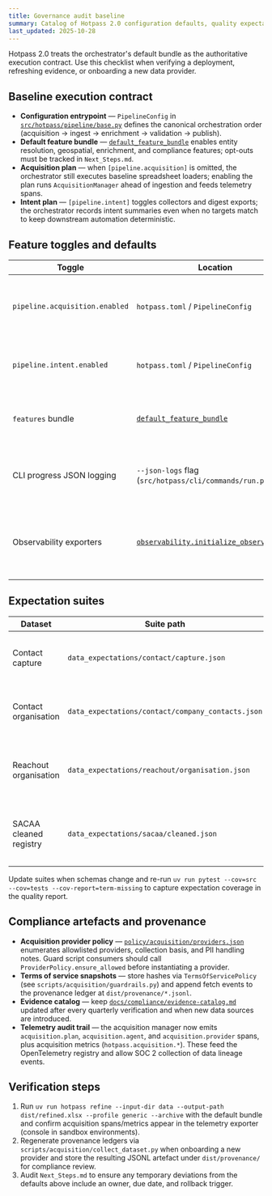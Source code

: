 ```yaml
---
title: Governance audit baseline
summary: Catalog of Hotpass 2.0 configuration defaults, quality expectations, feature toggles, and compliance artefacts.
last_updated: 2025-10-28
---
```


Hotpass 2.0 treats the orchestrator's default bundle as the authoritative execution contract. Use this
checklist when verifying a deployment, refreshing evidence, or onboarding a new data provider.

## Baseline execution contract

- **Configuration entrypoint** — `PipelineConfig` in [`src/hotpass/pipeline/base.py`](../../src/hotpass/pipeline/base.py)
  defines the canonical orchestration order (acquisition → ingest → enrichment → validation → publish).
- **Default feature bundle** — [`default_feature_bundle`](../../src/hotpass/pipeline/base.py) enables entity
  resolution, geospatial, enrichment, and compliance features; opt-outs must be tracked in `Next_Steps.md`.
- **Acquisition plan** — when `[pipeline.acquisition]` is omitted, the orchestrator still executes baseline
  spreadsheet loaders; enabling the plan runs `AcquisitionManager` ahead of ingestion and feeds telemetry spans.
- **Intent plan** — `[pipeline.intent]` toggles collectors and digest exports; the orchestrator records intent
  summaries even when no targets match to keep downstream automation deterministic.

## Feature toggles and defaults

| Toggle                         | Location                                                                       | Default                                                 | Notes                                                               |
| ------------------------------ | ------------------------------------------------------------------------------ | ------------------------------------------------------- | ------------------------------------------------------------------- |
| `pipeline.acquisition.enabled` | `hotpass.toml` / `PipelineConfig`                                              | `false`                                                 | Enable to run agent-based acquisition before spreadsheet ingestion. |
| `pipeline.intent.enabled`      | `hotpass.toml` / `PipelineConfig`                                              | `false`                                                 | Controls daily intent digests and SSOT enrichment columns.          |
| `features` bundle              | [`default_feature_bundle`](../../src/hotpass/pipeline/base.py)                 | `entity_resolution, geospatial, enrichment, compliance` | Adjust with care; document deviations in `Next_Steps.md`.           |
| CLI progress JSON logging      | `--json-logs` flag (`src/hotpass/cli/commands/run.py`)                         | `false`                                                 | Emits structured `pipeline.*` and `intent.digest` events.           |
| Observability exporters        | [`observability.initialize_observability`](../../src/hotpass/observability.py) | `console`                                               | Use environment variables or config to swap OTLP/OTLPg exporters.   |

## Expectation suites

| Dataset                | Suite path                                        | Purpose                                                    |
| ---------------------- | ------------------------------------------------- | ---------------------------------------------------------- |
| Contact capture        | `data_expectations/contact/capture.json`          | Structural validation for ingestion CSV/Excel inputs.      |
| Contact organisation   | `data_expectations/contact/company_contacts.json` | Ensures enriched contacts meet minimum field completeness. |
| Reachout organisation  | `data_expectations/reachout/organisation.json`    | Governs outbound-ready datasets published to partners.     |
| SACAA cleaned registry | `data_expectations/sacaa/cleaned.json`            | Validates registry cleanses before compliance export.      |

Update suites when schemas change and re-run `uv run pytest --cov=src --cov=tests --cov-report=term-missing`
to capture expectation coverage in the quality report.

## Compliance artefacts and provenance

- **Acquisition provider policy** — [`policy/acquisition/providers.json`](../../policy/acquisition/providers.json)
  enumerates allowlisted providers, collection basis, and PII handling notes. Guard script consumers should
  call `ProviderPolicy.ensure_allowed` before instantiating a provider.
- **Terms of service snapshots** — store hashes via `TermsOfServicePolicy` (see `scripts/acquisition/guardrails.py`)
  and append fetch events to the provenance ledger at `dist/provenance/*.jsonl`.
- **Evidence catalog** — keep [`docs/compliance/evidence-catalog.md`](../compliance/evidence-catalog.md)
  updated after every quarterly verification and when new data sources are introduced.
- **Telemetry audit trail** — the acquisition manager now emits `acquisition.plan`, `acquisition.agent`, and
  `acquisition.provider` spans, plus acquisition metrics (`hotpass.acquisition.*`). These feed the OpenTelemetry
  registry and allow SOC 2 collection of data lineage events.

## Verification steps

1. Run `uv run hotpass refine --input-dir data --output-path dist/refined.xlsx --profile generic --archive` with the default bundle
   and confirm acquisition spans/metrics appear in the telemetry exporter (console in sandbox environments).
2. Regenerate provenance ledgers via `scripts/acquisition/collect_dataset.py` when onboarding a new provider and
   store the resulting JSONL artefact under `dist/provenance/` for compliance review.
3. Audit `Next_Steps.md` to ensure any temporary deviations from the defaults above include an owner, due date,
   and rollback trigger.
